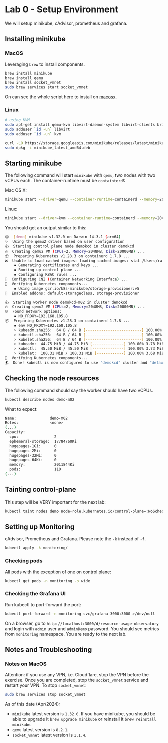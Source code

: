 # Lab 0 - Setup Environment

We will setup minikube, cAdvisor, prometheus and grafana.

## Installing minikube

### MacOS
Leveraging `brew` to install components.

```sh
brew install minikube
brew install qemu
brew install socket_vmnet
sudo brew services start socket_vmnet
```

On can see the whole script here to install on [macosx](./minikube/minikube-on-macos.sh).

### Linux 

```sh
# using KVM
sudo apt-get install qemu-kvm libvirt-daemon-system libvirt-clients bridge-utils
sudo adduser `id -un` libvirt
sudo adduser `id -un` kvm

curl -LO https://storage.googleapis.com/minikube/releases/latest/minikube_latest_amd64.deb
sudo dpkg -i minikube_latest_amd64.deb
```

## Starting minikube

The following command will start `minikube` with `qemu`, two nodes with two vCPUs each. The container-runtime must be `containterd`!:

Mac OS X:
```sh
minikube start --driver=qemu --container-runtime=containerd --memory=2048 --cpus=2 --nodes=2 --network=socket_vmnet --profile demo
```

Linux:
```sh
minikube start --driver=kvm --container-runtime=containerd --memory=2048 --cpus=2 --nodes=2 --profile demo
```

You should get an output similar to this:

```sh
😄  [demo] minikube v1.32.0 on Darwin 14.3.1 (arm64)
✨  Using the qemu2 driver based on user configuration
👍  Starting control plane node demokcd in cluster demokcd
🔥  Creating qemu2 VM (CPUs=2, Memory=2048MB, Disk=20000MB) ...
📦  Preparing Kubernetes v1.28.3 on containerd 1.7.8 ...
❌  Unable to load cached images: loading cached images: stat /Users/rafa/.minikube/cache/images/arm64/registry.k8s.io/etcd_3.5.9-0: no such file or directory
    ▪ Generating certificates and keys ...
    ▪ Booting up control plane ...
    ▪ Configuring RBAC rules ...
🔗  Configuring CNI (Container Networking Interface) ...
🔎  Verifying Kubernetes components...
    ▪ Using image gcr.io/k8s-minikube/storage-provisioner:v5
🌟  Enabled addons: default-storageclass, storage-provisioner

👍  Starting worker node demokcd-m02 in cluster demokcd
🔥  Creating qemu2 VM (CPUs=2, Memory=2048MB, Disk=20000MB) ...
🌐  Found network options:
    ▪ NO_PROXY=192.168.105.8
📦  Preparing Kubernetes v1.28.3 on containerd 1.7.8 ...
    ▪ env NO_PROXY=192.168.105.8
    > kubeadm.sha256:  64 B / 64 B [-------------------------] 100.00% ? p/s 0s
    > kubectl.sha256:  64 B / 64 B [-------------------------] 100.00% ? p/s 0s
    > kubelet.sha256:  64 B / 64 B [-------------------------] 100.00% ? p/s 0s
    > kubeadm:  44.75 MiB / 44.75 MiB [--------------] 100.00% 3.78 MiB p/s 12s
    > kubectl:  45.50 MiB / 45.50 MiB [--------------] 100.00% 3.73 MiB p/s 12s
    > kubelet:  100.31 MiB / 100.31 MiB [------------] 100.00% 3.68 MiB p/s 27s
🔎  Verifying Kubernetes components...
🏄  Done! kubectl is now configured to use "demokcd" cluster and "default" namespace by default
```

## Checking the node resources

The following command should say the worker should have two vCPUs.
```sh
kubectl describe nodes demo-m02
```

What to expect:

```sh
Name:               demo-m02
Roles:              <none>
(...)
Capacity:
  cpu:                2
  ephemeral-storage:  17784760Ki
  hugepages-1Gi:      0
  hugepages-2Mi:      0
  hugepages-32Mi:     0
  hugepages-64Ki:     0
  memory:             2011844Ki
  pods:               110
(...)
```

## Tainting control-plane

This step will be VERY important for the next lab:
```sh
kubectl taint nodes demo node-role.kubernetes.io/control-plane=:NoSchedule
```

## Setting up Monitoring

cAdvisor, Prometheus and Grafana.
Please note the `-k` instead of `-f`.

```sh
kubectl apply -k monitoring/

```

### Checking pods

All pods with the exception of one on control plane:

```sh
kubectl get pods -n monitoring -o wide 

```

### Checking the Grafana UI

Run kubectl to port-forward the port:

```sh
kubectl port-forward -n monitoring svc/grafana 3000:3000 >/dev/null
```

On a browser, go to `http://localhost:3000/d/resource-usage-observatory` and login with `admin` user and `adminDemo` password. You should see metrics from `monitoring` namespace. You are ready to the next lab.


## Notes and Troubleshooting

### Notes on MacOS

Attention: if you use any VPN, i.e. Cloudflare, stop the VPN before the exercise. Once you are completed, stop the `socket_vmnet` service and restart your VPN.
To stop `socket_vmnet`:
```sh
sudo brew services stop socket_vmnet
```

As of this date (Apr/2024):
- `minikube` latest version is `1.32.0`.
If you have minikube, you should be able to upgrade it `brew upgrade minikube` or reinstall it `brew reinstall minikube`.
- `qemu` latest version is `8.2.1`.
- `socket_vmnet` latest version is `1.1.4`.
